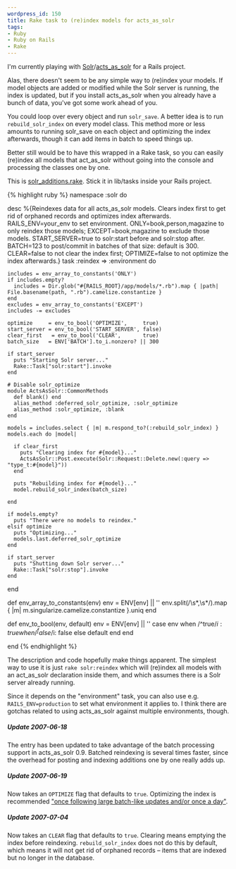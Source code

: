 ```yaml
--- 
wordpress_id: 150
title: Rake task to (re)index models for acts_as_solr
tags: 
- Ruby
- Ruby on Rails
- Rake
---
```

I'm currently playing with <a href="http://lucene.apache.org/solr/">Solr</a>/<a href="http://acts_as_solr.railsfreaks.com/">acts_as_solr</a> for a Rails project.

Alas, there doesn't seem to be any simple way to (re)index your models. If model objects are added or modified while the Solr server is running, the index is updated, but if you install acts_as_solr when you already have a bunch of data,  you've got some work ahead of you.

You could loop over every object and run <code>solr_save</code>. A better idea is to run <code>rebuild_solr_index</code> on every model class. This method more or less amounts to running solr_save on each object and optimizing the index afterwards, though it can add items in batch to speed things up.

Better still would be to have this wrapped in a Rake task, so you can easily (re)index all models that act_as_solr without going into the console and processing the classes one by one.

<!--more-->

This is <a href="http://henrik.nyh.se/uploads/solr_additions.rake">solr_additions.rake</a>. Stick it in lib/tasks inside your Rails project.

{% highlight ruby %}
namespace :solr do
  
  desc %{Reindexes data for all acts_as_solr models. Clears index first to get rid of orphaned records and optimizes index afterwards. RAILS_ENV=your_env to set environment. ONLY=book,person,magazine to only reindex those models; EXCEPT=book,magazine to exclude those models. START_SERVER=true to solr:start before and solr:stop after. BATCH=123 to post/commit in batches of that size: default is 300. CLEAR=false to not clear the index first; OPTIMIZE=false to not optimize the index afterwards.}
  task :reindex => :environment do
    
    includes = env_array_to_constants('ONLY')
    if includes.empty?
      includes = Dir.glob("#{RAILS_ROOT}/app/models/*.rb").map { |path| File.basename(path, ".rb").camelize.constantize }
    end
    excludes = env_array_to_constants('EXCEPT')
    includes -= excludes
    
    optimize     = env_to_bool('OPTIMIZE',     true)
    start_server = env_to_bool('START_SERVER', false)
    clear_first   = env_to_bool('CLEAR',       true)
    batch_size   = ENV['BATCH'].to_i.nonzero? || 300

    if start_server
      puts "Starting Solr server..."
      Rake::Task["solr:start"].invoke 
    end
    
    # Disable solr_optimize
    module ActsAsSolr::CommonMethods
      def blank() end
      alias_method :deferred_solr_optimize, :solr_optimize
      alias_method :solr_optimize, :blank
    end
    
    models = includes.select { |m| m.respond_to?(:rebuild_solr_index) }    
    models.each do |model|
  
      if clear_first
        puts "Clearing index for #{model}..."
        ActsAsSolr::Post.execute(Solr::Request::Delete.new(:query => "type_t:#{model}")) 
      end
      
      puts "Rebuilding index for #{model}..."
      model.rebuild_solr_index(batch_size)

    end 

    if models.empty?
      puts "There were no models to reindex."
    elsif optimize
      puts "Optimizing..."
      models.last.deferred_solr_optimize
    end

    if start_server
      puts "Shutting down Solr server..."
      Rake::Task["solr:stop"].invoke 
    end
    
  end
  
  def env_array_to_constants(env)
    env = ENV[env] || ''
    env.split(/\s*,\s*/).map { |m| m.singularize.camelize.constantize }.uniq
  end
  
  def env_to_bool(env, default)
    env = ENV[env] || ''
    case env
      when /^true$/i: true
      when /^false$/i: false
      else default
    end
  end

end
{% endhighlight %}

The description and code hopefully make things apparent. The simplest way to use it is just <code>rake solr:reindex</code> which will (re)index all models with an act_as_solr declaration inside them, and which assumes there is a Solr server already running.

Since it depends on the "environment" task, you can also use e.g. <code>RAILS_ENV=production</code> to set what environment it applies to. I think there are gotchas related to using acts_as_solr against multiple environments, though.

<div class="updated">
<h5>Update 2007-06-18</h5>

The entry has been updated to take advantage of the batch processing support in acts_as_solr 0.9. Batched reindexing is several times faster, since the overhead for posting and indexing additions one by one really adds up. 
</div>

<div class="updated">
<h5>Update 2007-06-19</h5>

Now takes an <code>OPTIMIZE</code> flag that defaults to <code>true</code>. Optimizing the index is recommended <a href="http://api.railsfreaks.com/projects/acts_as_solr/classes/ActsAsSolr/CommonMethods.html#M000111">"once following large batch-like updates and/or once a day"</a>. 
</div>

<div class="updated">
<h5>Update 2007-07-04</h5>

Now takes an <code>CLEAR</code> flag that defaults to <code>true</code>. Clearing means emptying the index before reindexing. <code>rebuild_solr_index</code> does not do this by default, which means it will not get rid of orphaned records – items that are indexed but no longer in the database. 
</div>
